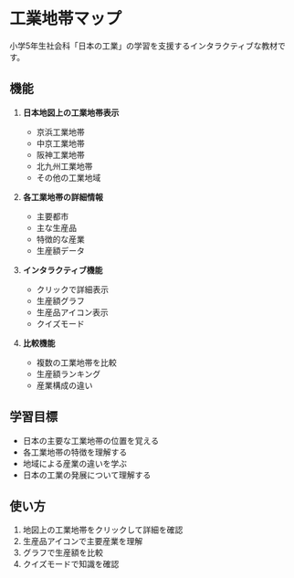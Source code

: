 # 工業地帯マップ

小学5年生社会科「日本の工業」の学習を支援するインタラクティブな教材です。

## 機能

1. **日本地図上の工業地帯表示**
   - 京浜工業地帯
   - 中京工業地帯
   - 阪神工業地帯
   - 北九州工業地帯
   - その他の工業地域

2. **各工業地帯の詳細情報**
   - 主要都市
   - 主な生産品
   - 特徴的な産業
   - 生産額データ

3. **インタラクティブ機能**
   - クリックで詳細表示
   - 生産額グラフ
   - 生産品アイコン表示
   - クイズモード

4. **比較機能**
   - 複数の工業地帯を比較
   - 生産額ランキング
   - 産業構成の違い

## 学習目標

- 日本の主要な工業地帯の位置を覚える
- 各工業地帯の特徴を理解する
- 地域による産業の違いを学ぶ
- 日本の工業の発展について理解する

## 使い方

1. 地図上の工業地帯をクリックして詳細を確認
2. 生産品アイコンで主要産業を理解
3. グラフで生産額を比較
4. クイズモードで知識を確認